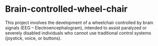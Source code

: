 # Brain-controlled-wheel-chair
This project involves the development of a wheelchair controlled by brain signals (EEG – Electroencephalogram), intended to assist paralyzed or severely disabled individuals who cannot use traditional control systems (joystick, voice, or buttons).
